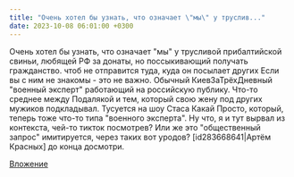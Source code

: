 ```yaml
---
title: "Очень хотел бы узнать, что означает \"мы\" у труслив..."
date: 2023-10-08 06:01:00 +0300
---
```


Очень хотел бы узнать, что означает "мы" у трусливой прибалтийской свиньи, любящей РФ за донаты, но поссыкивающий получать гражданство. чтоб не отправится туда, куда он посылает других
Если вы с ним не знакомы - это не важно. Обычный КиевЗаТрёхДневный "военный эксперт" работающий на российскую публику. Что-то среднее между Подалякой и тем, который свою жену под других мужиков подкладывал. Тусуется на шоу Стаса Какай Просто, который, теперь тоже что-то типа "военного эксперта".
Ну что, я и тут вырвал из контекста, чей-то тикток посмотрев? Или же это "общественный запрос" имитируется, через таких вот уродов?
[id283668641|Артём Красных] до конца досмотри.

[Вложение](https://vk.com/video41076938_456239671)
